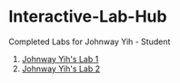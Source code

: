 # Interactive-Lab-Hub

Completed Labs for Johnway Yih - Student

1. [Johnway Yih's Lab 1](//github.com/JwayYih/IDD-Fa18-Lab1)
2. [Johnway Yih's Lab 2](//github.com/JwayYih/IDD-Fa18-Lab2)
